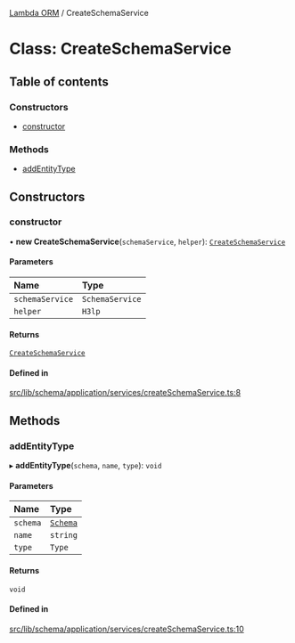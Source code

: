 [Lambda ORM](../README.md) / CreateSchemaService

# Class: CreateSchemaService

## Table of contents

### Constructors

- [constructor](CreateSchemaService.md#constructor)

### Methods

- [addEntityType](CreateSchemaService.md#addentitytype)

## Constructors

### constructor

• **new CreateSchemaService**(`schemaService`, `helper`): [`CreateSchemaService`](CreateSchemaService.md)

#### Parameters

| Name | Type |
| :------ | :------ |
| `schemaService` | `SchemaService` |
| `helper` | `H3lp` |

#### Returns

[`CreateSchemaService`](CreateSchemaService.md)

#### Defined in

[src/lib/schema/application/services/createSchemaService.ts:8](https://github.com/lambda-orm/lambdaorm-base/blob/8749c37/src/lib/schema/application/services/createSchemaService.ts#L8)

## Methods

### addEntityType

▸ **addEntityType**(`schema`, `name`, `type`): `void`

#### Parameters

| Name | Type |
| :------ | :------ |
| `schema` | [`Schema`](../interfaces/Schema.md) |
| `name` | `string` |
| `type` | `Type` |

#### Returns

`void`

#### Defined in

[src/lib/schema/application/services/createSchemaService.ts:10](https://github.com/lambda-orm/lambdaorm-base/blob/8749c37/src/lib/schema/application/services/createSchemaService.ts#L10)
